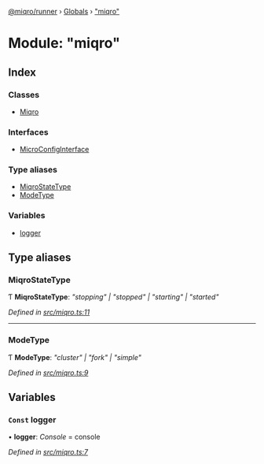 [@miqro/runner](../README.md) › [Globals](../globals.md) › ["miqro"](_miqro_.md)

# Module: "miqro"

## Index

### Classes

* [Miqro](../classes/_miqro_.miqro.md)

### Interfaces

* [MicroConfigInterface](../interfaces/_miqro_.microconfiginterface.md)

### Type aliases

* [MiqroStateType](_miqro_.md#miqrostatetype)
* [ModeType](_miqro_.md#modetype)

### Variables

* [logger](_miqro_.md#const-logger)

## Type aliases

###  MiqroStateType

Ƭ **MiqroStateType**: *"stopping" | "stopped" | "starting" | "started"*

*Defined in [src/miqro.ts:11](https://github.com/claukers/miqro-runner/blob/ac4b2c9/src/miqro.ts#L11)*

___

###  ModeType

Ƭ **ModeType**: *"cluster" | "fork" | "simple"*

*Defined in [src/miqro.ts:9](https://github.com/claukers/miqro-runner/blob/ac4b2c9/src/miqro.ts#L9)*

## Variables

### `Const` logger

• **logger**: *Console* = console

*Defined in [src/miqro.ts:7](https://github.com/claukers/miqro-runner/blob/ac4b2c9/src/miqro.ts#L7)*
